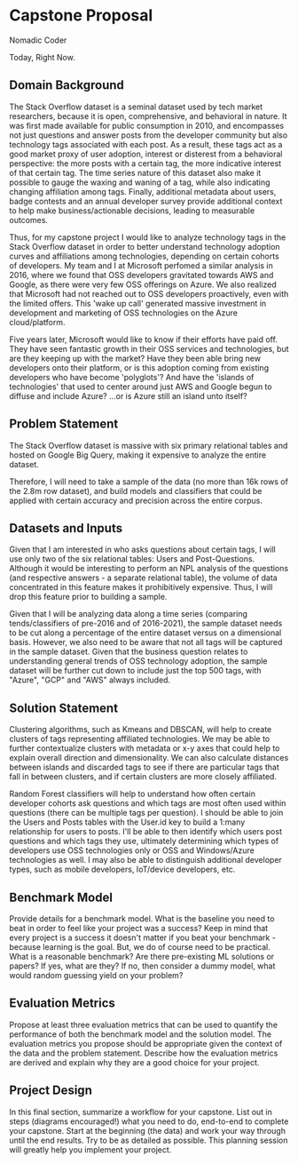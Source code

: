 # Capstone Proposal

Nomadic Coder

Today, Right Now.

## Domain Background

The Stack Overflow dataset is a seminal dataset used by tech market researchers, because it is open, comprehensive, and behavioral in nature. It was first made available for public consumption in 2010, and encompasses not just questions and answer posts from the developer community but also technology tags associated with each post. As a result, these tags act as a good market proxy of user adoption, interest or disterest from a behavioral perspective: the more posts with a certain tag, the more indicative interest of that certain tag. The time series nature of this dataset also make it possible to gauge the waxing and waning of a tag, while also indicating changing affiliation among tags. Finally, additional metadata about users, badge contests and an annual developer survey provide additional context to help make business/actionable decisions, leading to measurable outcomes.

Thus, for my capstone project I would like to analyze technology tags in the Stack Overflow dataset in order to better understand technology adoption curves and affiliations among technologies, depending on certain cohorts of developers. My team and I at Microsoft perfomed a similar analysis in 2016, where we found that OSS developers gravitated towards AWS and Google, as there were very few OSS offerings on Azure. We also realized that Microsoft had not reached out to OSS developers proactively, even with the limited offers. This 'wake up call' generated massive investment in development and marketing of OSS technologies on the Azure cloud/platform.

Five years later, Microsoft would like to know if their efforts have paid off. They have seen fantastic growth in their OSS services and technologies, but are they keeping up with the market? Have they been able bring new developers onto their platform, or is this adoption coming from existing developers who have become 'polyglots'? And have the 'islands of technologies' that used to center around just AWS and Google begun to diffuse and include Azure?  ...or is Azure still an island unto itself?


## Problem Statement

The Stack Overflow dataset is massive with six primary relational tables and hosted on Google Big Query, making it expensive to analyze the entire dataset. 

Therefore, I will need to take a sample of the data (no more than 16k rows of the 2.8m row dataset), and build models and classifiers that could be applied with certain accuracy and precision across the entire corpus. 


## Datasets and Inputs

Given that I am interested in who asks questions about certain tags, I will use only two of the six relational tables: Users and Post-Questions. Although it would be interesting to perform an NPL analysis of the questions (and respective answers - a separate relational table), the volume of data concentrated in this feature makes it prohibitively expensive. Thus, I will drop this feature prior to building a sample.

Given that I will be analyzing data along a time series (comparing tends/classifiers of pre-2016 and of 2016-2021), the sample dataset needs to be cut along a percentage of the entire dataset versus on a dimensional basis. However, we also need to be aware that not all tags will be captured in the sample dataset. Given that the business question relates to understanding general trends of OSS technology adoption, the sample dataset will be further cut down to include just the top 500 tags, with "Azure", "GCP" and "AWS" always included.


## Solution Statement

Clustering algorithms, such as Kmeans and DBSCAN, will help to create clusters of tags representing affiliated technologies. We may be able to further contextualize clusters with metadata or x-y axes that could help to explain overall direction and dimensionality. We can also calculate distances between islands and discarded tags to see if there are particular tags that fall in between clusters, and if certain clusters are more closely affiliated.

Random Forest classifiers will help to understand how often certain developer cohorts ask questions and which tags are most often used within questions (there can be multiple tags per question). I should be able to join the Users and Posts tables with the User.id key to build a 1:many relationship for users to posts. I'll be able to then identify which users post questions and which tags they use, ultimately determining which types of developers use OSS technologies only or OSS and Windows/Azure technologies as well. I may also be able to distinguish additional developer types, such as mobile developers, IoT/device developers, etc.

## Benchmark Model

Provide details for a benchmark model.  What is the baseline you need to beat in order to feel like your project was a success? Keep in mind that every project is a success it doesn't matter if you beat your benchmark - because learning is the goal. But, we do of course need to be practical. What is a reasonable benchmark? Are there pre-existing ML solutions or papers? If yes, what are they? If no, then consider a dummy model, what would random guessing yield on your problem?

## Evaluation Metrics

Propose at least three evaluation metrics that can be used to quantify the performance of both the benchmark model and the solution model. The evaluation metrics you propose should be appropriate given the context of the data and the problem statement. Describe how the evaluation metrics are derived and explain why they are a good choice for your project.

## Project Design

In this final section, summarize a workflow for your capstone. List out in steps (diagrams encouraged!) what you need to do, end-to-end to complete your capstone.  Start at the beginning (the data) and work your way through until the end results.  Try to be as detailed as possible. This planning session will greatly help you implement your project.
